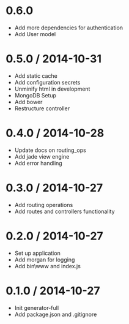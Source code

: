 # 0.6.0

- Add more dependencies for authentication
- Add User model

# 0.5.0 / 2014-10-31

- Add static cache
- Add configuration secrets
- Unminify html in development
- MongoDB Setup
- Add bower
- Restructure controller

# 0.4.0 / 2014-10-28

- Update docs on routing_ops
- Add jade view engine
- Add error handling

# 0.3.0 / 2014-10-27

- Add routing operations
- Add routes and controllers functionality

# 0.2.0 / 2014-10-27

- Set up application
- Add morgan for logging
- Add bin\www and index.js

# 0.1.0 / 2014-10-27

- Init generator-full
- Add package.json and .gitignore
